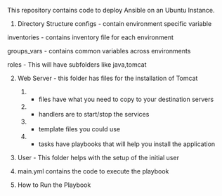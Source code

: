 
This repository contains code to deploy Ansible on an Ubuntu Instance. 

1) Directory Structure
  configs - contain environment specific variable

  inventories - contains inventory file for each environment

  groups_vars - contains common variables across environments

  roles - This will have subfolders like java,tomcat

2) Web Server - this folder has files for the installation of Tomcat

     1. - files have what you need to copy to your destination servers

     2. - handlers are to start/stop the services

     3. - template files you could use

     4. - tasks have playbooks that will help you install the application
     
3) User - This folder helps with the setup of the initial user

4) main.yml contains the code to execute the playbook

5) How to Run the Playbook
